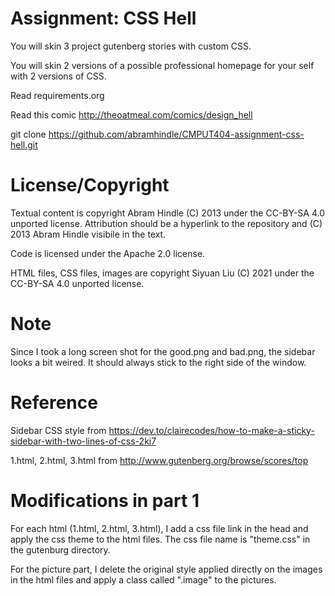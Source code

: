Assignment: CSS Hell
====================

You will skin 3 project gutenberg stories with custom CSS.

You will skin 2 versions of a possible professional homepage for your
self with 2 versions of CSS.

Read requirements.org

Read this comic http://theoatmeal.com/comics/design_hell

git clone https://github.com/abramhindle/CMPUT404-assignment-css-hell.git

License/Copyright
=================

Textual content is copyright Abram Hindle (C) 2013 under the CC-BY-SA
4.0 unported license. Attribution should be a hyperlink to the
repository and (C) 2013 Abram Hindle visibile in the text.

Code is licensed under the Apache 2.0 license.

HTML files, CSS files, images are copyright Siyuan Liu (C) 2021 under the CC-BY-SA
4.0 unported license.


Note
=================
Since I took a long screen shot for the good.png and bad.png, the sidebar looks a bit weired. It should always stick to the
right side of the window.

Reference
=================
Sidebar CSS style from https://dev.to/clairecodes/how-to-make-a-sticky-sidebar-with-two-lines-of-css-2ki7

1.html, 2.html, 3.html from http://www.gutenberg.org/browse/scores/top

Modifications in part 1
=================
For each html (1.html, 2.html, 3.html), I add a css file link in the head and apply the css theme to the html files. The css file
name is "theme.css" in the gutenburg directory. 

For the picture part, I delete the original style applied directly on the images in the html files and apply a class called ".image" to the pictures.

